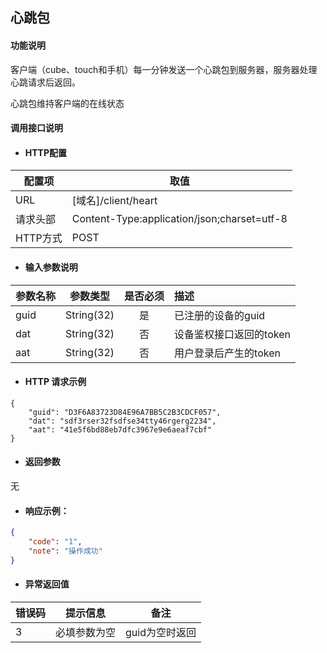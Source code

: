 ## 心跳包

#### 功能说明

客户端（cube、touch和手机）每一分钟发送一个心跳包到服务器，服务器处理心跳请求后返回。

心跳包维持客户端的在线状态

#### 调用接口说明

* #### HTTP配置

| 配置项 | 取值 |
| --- | --- |
| URL | \[域名\]/client/heart |
| 请求头部 | Content-Type:application/json;charset=utf-8 |
| HTTP方式 | POST |

* #### 输入参数说明

| 参数名称 | 参数类型 | 是否必须 | 描述 |
| :--- | :---: | :---: | :--- |
| guid | String\(32\) | 是 | 已注册的设备的guid |
| dat | String\(32\) | 否 | 设备鉴权接口返回的token |
| aat | String\(32\) | 否 | 用户登录后产生的token |

* #### HTTP 请求示例

```
{
    "guid": "D3F6A83723D84E96A7BB5C2B3CDCF057",
    "dat": "sdf3rser32fsdfse34tty46rgerg2234",
    "aat": "41e5f6bd88eb7dfc3967e9e6aeaf7cbf"
}
```

* #### 返回参数

无

* #### 响应示例：

```json
{
    "code": "1",
    "note": "操作成功"
}
```

* #### 异常返回值

| 错误码 | 提示信息 | 备注 |
| --- | --- | --- |
| 3 | 必填参数为空 | guid为空时返回 |



